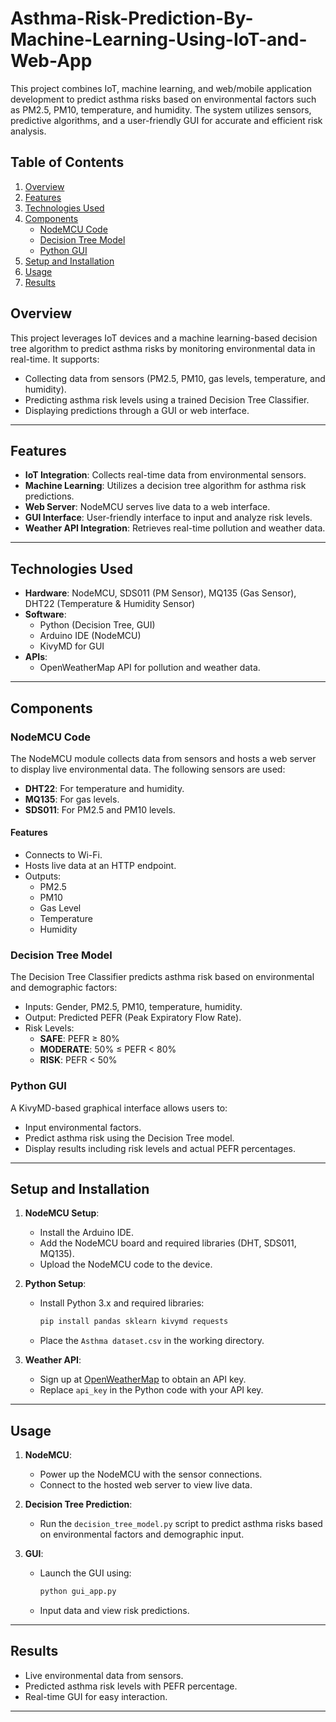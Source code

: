 # Asthma-Risk-Prediction-By-Machine-Learning-Using-IoT-and-Web-App

This project combines IoT, machine learning, and web/mobile application development to predict asthma risks based on environmental factors such as PM2.5, PM10, temperature, and humidity. The system utilizes sensors, predictive algorithms, and a user-friendly GUI for accurate and efficient risk analysis.

## Table of Contents
1. [Overview](#overview)
2. [Features](#features)
3. [Technologies Used](#technologies-used)
4. [Components](#components)
   - [NodeMCU Code](#nodemcu-code)
   - [Decision Tree Model](#decision-tree-model)
   - [Python GUI](#python-gui)
5. [Setup and Installation](#setup-and-installation)
6. [Usage](#usage)
7. [Results](#results)


## Overview

This project leverages IoT devices and a machine learning-based decision tree algorithm to predict asthma risks by monitoring environmental data in real-time. It supports:
- Collecting data from sensors (PM2.5, PM10, gas levels, temperature, and humidity).
- Predicting asthma risk levels using a trained Decision Tree Classifier.
- Displaying predictions through a GUI or web interface.

---

## Features

- **IoT Integration**: Collects real-time data from environmental sensors.
- **Machine Learning**: Utilizes a decision tree algorithm for asthma risk predictions.
- **Web Server**: NodeMCU serves live data to a web interface.
- **GUI Interface**: User-friendly interface to input and analyze risk levels.
- **Weather API Integration**: Retrieves real-time pollution and weather data.

---

## Technologies Used

- **Hardware**: NodeMCU, SDS011 (PM Sensor), MQ135 (Gas Sensor), DHT22 (Temperature & Humidity Sensor)
- **Software**: 
  - Python (Decision Tree, GUI)
  - Arduino IDE (NodeMCU)
  - KivyMD for GUI
- **APIs**:
  - OpenWeatherMap API for pollution and weather data.

---

## Components

### NodeMCU Code

The NodeMCU module collects data from sensors and hosts a web server to display live environmental data. The following sensors are used:
- **DHT22**: For temperature and humidity.
- **MQ135**: For gas levels.
- **SDS011**: For PM2.5 and PM10 levels.

#### Features
- Connects to Wi-Fi.
- Hosts live data at an HTTP endpoint.
- Outputs:
  - PM2.5
  - PM10
  - Gas Level
  - Temperature
  - Humidity

### Decision Tree Model

The Decision Tree Classifier predicts asthma risk based on environmental and demographic factors:
- Inputs: Gender, PM2.5, PM10, temperature, humidity.
- Output: Predicted PEFR (Peak Expiratory Flow Rate).
- Risk Levels:
  - **SAFE**: PEFR ≥ 80%
  - **MODERATE**: 50% ≤ PEFR < 80%
  - **RISK**: PEFR < 50%

### Python GUI

A KivyMD-based graphical interface allows users to:
- Input environmental factors.
- Predict asthma risk using the Decision Tree model.
- Display results including risk levels and actual PEFR percentages.

---

## Setup and Installation

1. **NodeMCU Setup**:
   - Install the Arduino IDE.
   - Add the NodeMCU board and required libraries (DHT, SDS011, MQ135).
   - Upload the NodeMCU code to the device.

2. **Python Setup**:
   - Install Python 3.x and required libraries:
     ```bash
     pip install pandas sklearn kivymd requests
     ```
   - Place the `Asthma dataset.csv` in the working directory.

3. **Weather API**:
   - Sign up at [OpenWeatherMap](https://openweathermap.org/) to obtain an API key.
   - Replace `api_key` in the Python code with your API key.

---

## Usage

1. **NodeMCU**:
   - Power up the NodeMCU with the sensor connections.
   - Connect to the hosted web server to view live data.

2. **Decision Tree Prediction**:
   - Run the `decision_tree_model.py` script to predict asthma risks based on environmental factors and demographic input.

3. **GUI**:
   - Launch the GUI using:
     ```bash
     python gui_app.py
     ```
   - Input data and view risk predictions.

---

## Results

- Live environmental data from sensors.
- Predicted asthma risk levels with PEFR percentage.
- Real-time GUI for easy interaction.

---

